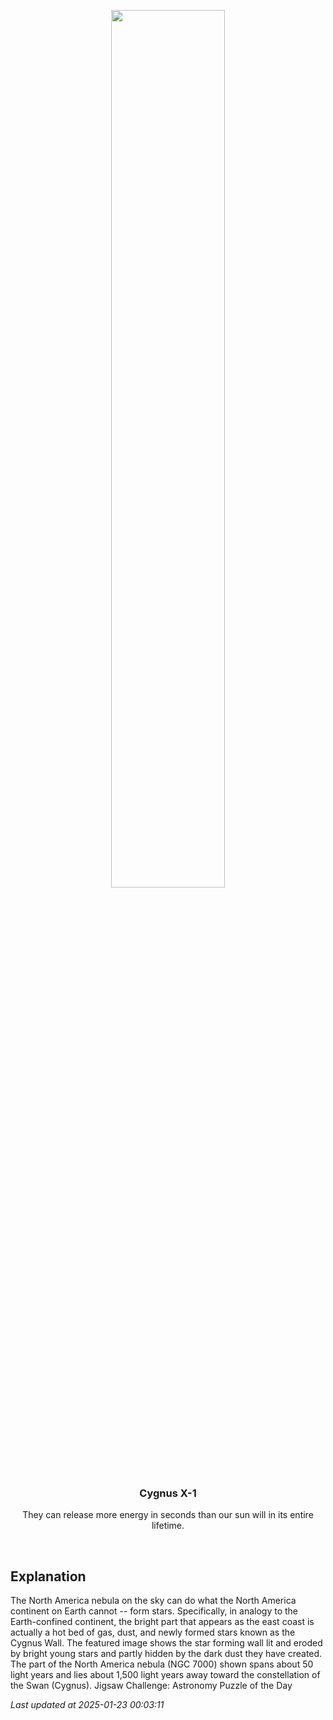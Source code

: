 <p align='center'>
    <img src='https://apod.nasa.gov/apod/image/2501/NGC7000_Valianos_960.jpg' width='60%' />
    <h3 align="center">Cygnus X-1</h3>
    <p align="center">They can release more energy in seconds than our sun will in its entire lifetime.</p>
</p>
<br/>

Explanation
--
The North America nebula on the sky can do what the North America continent on Earth cannot -- form stars.  Specifically, in analogy to the Earth-confined continent, the bright part that appears as the east coast  is actually a hot bed of gas, dust, and newly formed stars known as the Cygnus Wall.  The featured image shows the star forming wall lit and eroded by bright young stars and partly hidden by the dark dust they have created.  The part of the North America nebula (NGC 7000) shown spans about 50 light years and lies about 1,500 light years away toward the constellation of the Swan (Cygnus).   Jigsaw Challenge: Astronomy Puzzle of the Day


*Last updated at 2025-01-23 00:03:11*
